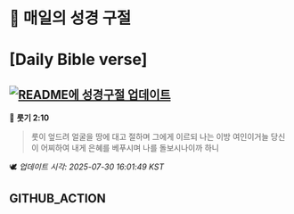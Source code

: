 # 🙏 매일의 성경 구절
# [Daily Bible verse]
## [![README에 성경구절 업데이트](https://github.com/DONGSUKA/first_test/actions/workflows/update-readme-bible.yml/badge.svg)](https://github.com/DONGSUKA/first_test/actions/workflows/update-readme-bible.yml)
<!-- START_BIBLE_VERSE -->
📖 **룻기 2:10**
> 룻이 엎드려 얼굴을 땅에 대고 절하며 그에게 이르되 나는 이방 여인이거늘 당신이 어찌하여 내게 은혜를 베푸시며 나를 돌보시나이까 하니

🕊️ _업데이트 시각: 2025-07-30 16:01:49 KST_
  <!-- END_BIBLE_VERSE -->
## GITHUB_ACTION
